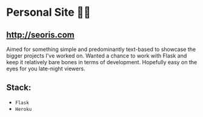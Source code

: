# Personal Site 👩‍💻

## http://seoris.com

Aimed for something simple and predominantly text-based to showcase the bigger projects I've worked on. 
Wanted a chance to work with Flask and keep it relatively bare bones in terms of development. 
Hopefully easy on the eyes for you late-night viewers.

## Stack: 
- `Flask`
- `Heroku` 
